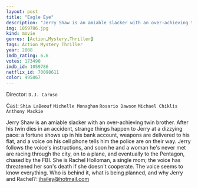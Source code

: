 ```yaml
---
layout: post
title: "Eagle Eye"
description: "Jerry Shaw is an amiable slacker with an over-achieving twin brother. After his twin dies in an accident, strange things happen to Jerry at a dizzying pace: a fortune shows up in his bank account, weapons are delivered to his flat, and a voice on his cell phone tells him the police are on their way. Jerry follows the voice's instructions, and soon he and a woman he's never met are racing through the city, on to a plane, and eventually to the Pentagon, chased by the FBI. She is Rachel Holloma.."
img: 1059786.jpg
kind: movie
genres: [Action,Mystery,Thriller]
tags: Action Mystery Thriller 
year: 2008
imdb_rating: 6.6
votes: 173490
imdb_id: 1059786
netflix_id: 70098611
color: 495867
---
```

Director: `D.J. Caruso`  

Cast: `Shia LaBeouf` `Michelle Monaghan` `Rosario Dawson` `Michael Chiklis` `Anthony Mackie` 

Jerry Shaw is an amiable slacker with an over-achieving twin brother. After his twin dies in an accident, strange things happen to Jerry at a dizzying pace: a fortune shows up in his bank account, weapons are delivered to his flat, and a voice on his cell phone tells him the police are on their way. Jerry follows the voice's instructions, and soon he and a woman he's never met are racing through the city, on to a plane, and eventually to the Pentagon, chased by the FBI. She is Rachel Holloman, a single mom; the voice has threatened her son's death if she doesn't cooperate. The voice seems to know everything. Who is behind it, what is being planned, and why Jerry and Rachel?::<jhailey@hotmail.com>